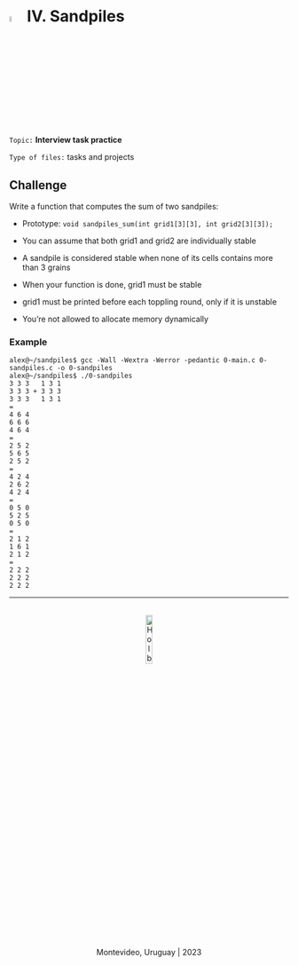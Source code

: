 # <a> <img src="https://cdn-icons-png.flaticon.com/512/6747/6747010.png" alt="flaticon" width=5%></img></a> **IV. Sandpiles**

`Topic:` **Interview task practice**

`Type of files:` tasks and projects


## Challenge
Write a function that computes the sum of two sandpiles:

- Prototype: 
`void sandpiles_sum(int grid1[3][3], int grid2[3][3]);`

- You can assume that both grid1 and grid2 are individually stable

- A sandpile is considered stable when none of its cells contains more than 3 grains

- When your function is done, grid1 must be stable

- grid1 must be printed before each toppling round, only if it is unstable 

- You’re not allowed to allocate memory dynamically

### Example
```
alex@~/sandpiles$ gcc -Wall -Wextra -Werror -pedantic 0-main.c 0-sandpiles.c -o 0-sandpiles
alex@~/sandpiles$ ./0-sandpiles 
3 3 3   1 3 1
3 3 3 + 3 3 3
3 3 3   1 3 1
=
4 6 4
6 6 6
4 6 4
=
2 5 2
5 6 5
2 5 2
=
4 2 4
2 6 2
4 2 4
=
0 5 0
5 2 5
0 5 0
=
2 1 2
1 6 1
2 1 2
=
2 2 2
2 2 2
2 2 2
```

<hr><br>
<div align="center">
    <img src="https://apply.holbertonschool.com/holberton-logo.png" alt="Holberton logo" width=15%></img>
</div>

<p align="center">Montevideo, Uruguay | 2023</p>